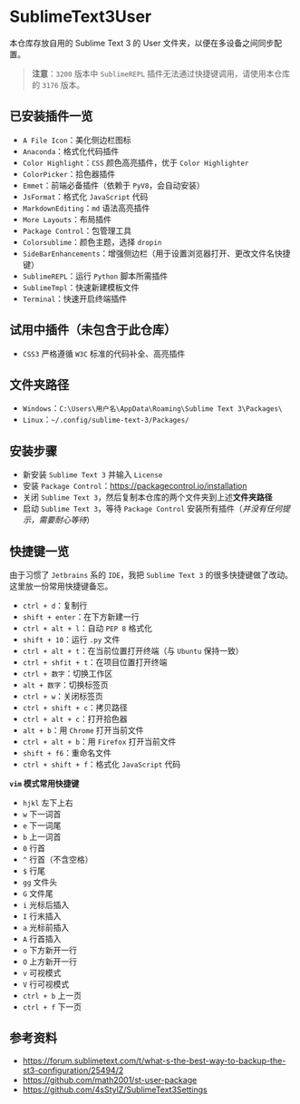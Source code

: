 # SublimeText3User
本仓库存放自用的 Sublime Text 3 的 User 文件夹，以便在多设备之间同步配置。

> **注意**：`3200` 版本中 `SublimeREPL` 插件无法通过快捷键调用，请使用本仓库的 `3176` 版本。

## 已安装插件一览
- `A File Icon`：美化侧边栏图标
- `Anaconda`：格式化代码插件
- `Color Highlight`：`CSS` 颜色高亮插件，优于 `Color Highlighter`
- `ColorPicker`：拾色器插件
- `Emmet`：前端必备插件（依赖于 `PyV8`，会自动安装）
- `JsFormat`：格式化 `JavaScript` 代码
- `MarkdownEditing`：`md` 语法高亮插件
- `More Layouts`：布局插件
- `Package Control`：包管理工具
- `Colorsublime`：颜色主题，选择 `dropin`
- `SideBarEnhancements`：增强侧边栏（用于设置浏览器打开、更改文件名快捷键）
- `SublimeREPL`：运行 `Python` 脚本所需插件
- `SublimeTmpl`：快速新建模板文件
- `Terminal`：快速开启终端插件

## 试用中插件（未包含于此仓库）
- `CSS3` 严格遵循 `W3C` 标准的代码补全、高亮插件

## 文件夹路径
- `Windows`：`C:\Users\用户名\AppData\Roaming\Sublime Text 3\Packages\`
- `Linux`：`~/.config/sublime-text-3/Packages/`

## 安装步骤
- 新安装 `Sublime Text 3` 并输入 `License`
- 安装 `Package Control`：https://packagecontrol.io/installation
- 关闭 `Sublime Text 3`，然后复制本仓库的两个文件夹到上述**文件夹路径**
- 启动 `Sublime Text 3`，等待 `Package Control` 安装所有插件（*并没有任何提示，需要耐心等待*）

## 快捷键一览
由于习惯了 `Jetbrains` 系的 `IDE`，我把 `Sublime Text 3` 的很多快捷键做了改动。
这里放一份常用快捷键备忘。
- `ctrl + d`：复制行
- `shift + enter`：在下方新建一行
- `ctrl + alt + l`：自动 `PEP 8` 格式化
- `shift + 10`：运行 `.py` 文件
- `ctrl + alt + t`：在当前位置打开终端（与 `Ubuntu` 保持一致）
- `ctrl + shfit + t`：在项目位置打开终端
- `ctrl + 数字`：切换工作区
- `alt + 数字`：切换标签页
- `ctrl + w`：关闭标签页
- `ctrl + shift + c`：拷贝路径
- `ctrl + alt + c`：打开拾色器
- `alt + b`：用 `Chrome` 打开当前文件
- `ctrl + alt + b`：用 `Firefox` 打开当前文件
- `shift + f6`：重命名文件
- `ctrl + shift + f`：格式化 `JavaScript` 代码

**`vim` 模式常用快捷键**
- `hjkl` 左下上右
- `w` 下一词首
- `e` 下一词尾
- `b` 上一词首
- `0` 行首
- `^` 行首（不含空格）
- `$` 行尾
- `gg` 文件头
- `G` 文件尾
- `i` 光标后插入
- `I` 行末插入
- `a` 光标前插入
- `A` 行首插入
- `o` 下方新开一行
- `O` 上方新开一行
- `v` 可视模式
- `V` 行可视模式
- `ctrl + b` 上一页
- `ctrl + f` 下一页

## 参考资料
- https://forum.sublimetext.com/t/what-s-the-best-way-to-backup-the-st3-configuration/25494/2
- https://github.com/math2001/st-user-package
- https://github.com/4sStylZ/SublimeText3Settings
